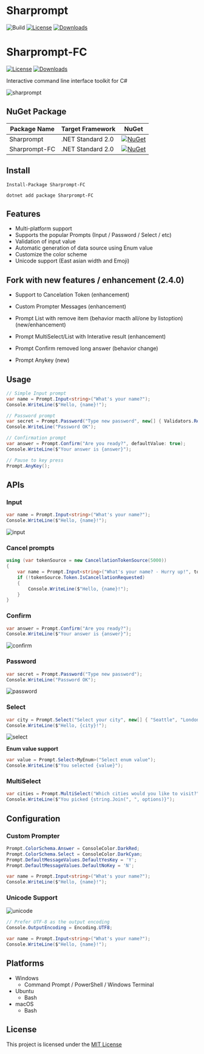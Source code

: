 # Sharprompt

![Build](https://github.com/shibayan/Sharprompt/workflows/Build/badge.svg)
[![License](https://img.shields.io/github/license/shibayan/Sharprompt)](https://github.com/shibayan/Sharprompt/blob/master/LICENSE)
[![Downloads](https://img.shields.io/nuget/dt/Sharprompt)](https://www.nuget.org/packages/Sharprompt-FC/)

# Sharprompt-FC

[![License](https://img.shields.io/github/license/FRACerqueira/Sharprompt)](https://github.com/FRACerqueira/Sharprompt/blob/master/LICENSE)
[![Downloads](https://img.shields.io/nuget/dt/Sharprompt-FC)](https://www.nuget.org/packages/Sharprompt-FC/)

Interactive command line interface toolkit for C#

![sharprompt](https://user-images.githubusercontent.com/1356444/62227794-87506e00-b3f7-11e9-84ae-06c9a900448b.gif)

## NuGet Package
Package Name | Target Framework | NuGet
---|---|---
Sharprompt    | .NET Standard 2.0 | [![NuGet](https://img.shields.io/nuget/v/Sharprompt)](https://www.nuget.org/packages/Sharprompt/)
Sharprompt-FC | .NET Standard 2.0 | [![NuGet](https://img.shields.io/nuget/v/Sharprompt-FC)](https://www.nuget.org/packages/Sharprompt-FC/)

## Install

```
Install-Package Sharprompt-FC
```

```
dotnet add package Sharprompt-FC
```

## Features 

- Multi-platform support
- Supports the popular Prompts (Input / Password / Select / etc)
- Validation of input value
- Automatic generation of data source using Enum value
- Customize the color scheme
- Unicode support (East asian width and Emoji)

## Fork with new features / enhancement  (2.4.0)

- Support to Cancelation Token (enhancement)
- Custom Prompter Messages (enhancement)

- Prompt List with remove item (behavior macth all/one by listoption) (new/enhancement)
- Prompt MultiSelect/List with Interative result (enhancement)
- Prompt Confirm removed long answer (behavior change) 
- Prompt Anykey (new) 

## Usage

```csharp
// Simple Input prompt
var name = Prompt.Input<string>("What's your name?");
Console.WriteLine($"Hello, {name}!");

// Password prompt
var secret = Prompt.Password("Type new password", new[] { Validators.Required(), Validators.MinLength(8) });
Console.WriteLine("Password OK");

// Confirmation prompt
var answer = Prompt.Confirm("Are you ready?", defaultValue: true);
Console.WriteLine($"Your answer is {answer}");

// Pause to key press
Prompt.AnyKey();
```

## APIs

### Input

```csharp
var name = Prompt.Input<string>("What's your name?");
Console.WriteLine($"Hello, {name}!");
```

![input](https://user-images.githubusercontent.com/1356444/62228275-50c72300-b3f8-11e9-8d51-63892e8eeaaa.gif)

### Cancel prompts
```csharp
using (var tokenSource = new CancellationTokenSource(5000))
{
    var name = Prompt.Input<string>("What's your name? - Hurry up!", tokenSource.Token);
    if (!tokenSource.Token.IsCancellationRequested)
    {
        Console.WriteLine($"Hello, {name}!");
    }
}
```

### Confirm

```csharp
var answer = Prompt.Confirm("Are you ready?");
Console.WriteLine($"Your answer is {answer}");
```

![confirm](https://user-images.githubusercontent.com/1356444/62229064-e0210600-b3f9-11e9-8c52-b9c9257811c0.gif)

### Password

```csharp
var secret = Prompt.Password("Type new password");
Console.WriteLine("Password OK");
```

![password](https://user-images.githubusercontent.com/1356444/62228952-9fc18800-b3f9-11e9-98ea-3aa52ee84e93.gif)

### Select

```csharp
var city = Prompt.Select("Select your city", new[] { "Seattle", "London", "Tokyo" });
Console.WriteLine($"Hello, {city}!");
```

![select](https://user-images.githubusercontent.com/1356444/62228719-2de93e80-b3f9-11e9-8be5-f19e6ef58aeb.gif)

**Enum value support**

```csharp
var value = Prompt.Select<MyEnum>("Select enum value");
Console.WriteLine($"You selected {value}");
```

### MultiSelect

```csharp
var cities = Prompt.MultiSelect("Which cities would you like to visit?", new[] { "Seattle", "London", "Tokyo", "New York", "Singapore", "Shanghai" }, pageSize: 3);
Console.WriteLine($"You picked {string.Join(", ", options)}");
```

## Configuration

### Custom Prompter

```csharp
Prompt.ColorSchema.Answer = ConsoleColor.DarkRed;
Prompt.ColorSchema.Select = ConsoleColor.DarkCyan;
Prompt.DefaultMessageValues.DefaultYesKey = 'Y';
Prompt.DefaultMessageValues.DefaultNoKey = 'N';

var name = Prompt.Input<string>("What's your name?");
Console.WriteLine($"Hello, {name}!");
```

### Unicode Support

![unicode](https://user-images.githubusercontent.com/1356444/89803983-86a3f900-db6e-11ea-8fc8-5b6f9ef5644f.gif)

```csharp
// Prefer UTF-8 as the output encoding
Console.OutputEncoding = Encoding.UTF8;

var name = Prompt.Input<string>("What's your name?");
Console.WriteLine($"Hello, {name}!");
```

## Platforms

- Windows
  - Command Prompt / PowerShell / Windows Terminal
- Ubuntu
  - Bash
- macOS
  - Bash

## License

This project is licensed under the [MIT License](https://github.com/shibayan/Sharprompt/blob/master/LICENSE)
